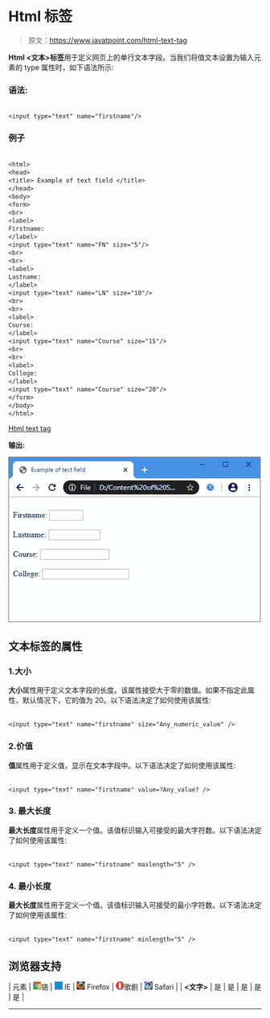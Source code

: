 # Html <text>标签</text>

> 原文：<https://www.javatpoint.com/html-text-tag>

**Html <文本>标签**用于定义网页上的单行文本字段。当我们将值文本设置为输入元素的 type 属性时，如下语法所示:

### 语法:

```

<input type="text" name="firstname"/> 

```

### 例子

```

<html>
<head>
<title> Example of text field </title>
</head>
<body>
<form>
<br>  
<label>
Firstname:
</label> 
<input type="text" name="FN" size="5"/>  
<br>
<br>
<label>
Lastname:
</label>         
<input type="text" name="LN" size="10"/>
<br> 
<br>
<label>
Course:
</label>  
<input type="text" name="Course" size="15"/>  
<br> 
<br>
<label>
College:
</label>  
<input type="text" name="Course" size="20"/>            
</form>
</body>
</html>

```

[Html text tag](https://www.javatpoint.com/oprweb/test.jsp?filename=html-text-tag)

**输出:**

![HTML Paragraph](img/bb513124b08a63fc1577e9d892b6a243.png)

## 文本标签的属性

### 1.大小

**大小**属性用于定义文本字段的长度。该属性接受大于零的数值。如果不指定此属性，默认情况下，它的值为 20。以下语法决定了如何使用该属性:

```

<input type="text" name="firstname" size="Any_numeric_value" /> 

```

### 2.价值

**值**属性用于定义值，显示在文本字段中。以下语法决定了如何使用该属性:

```

<input type="text" name="firstname" value=?Any_value? /> 

```

### 3\. 最大长度

**最大长度**属性用于定义一个值。该值标识输入可接受的最大字符数。以下语法决定了如何使用该属性:

```

<input type="text" name="firstname" maxlength="5" /> 

```

### 4\. 最小长度

**最大长度**属性用于定义一个值。该值标识输入可接受的最小字符数。以下语法决定了如何使用该属性:

```

<input type="text" name="firstname" minlength="5" /> 

```

## 浏览器支持

| 元素 | ![chrome browser](img/4fbdc93dc2016c5049ed108e7318df19.png)铬 | ![ie browser](img/83dd23df1fe8373fd5bf054b2c1dd88b.png) IE | ![firefox browser](img/4f001fff393888a8a807ed29b28145d1.png) Firefox | ![opera browser](img/6cad4a592cc69a052056a0577b4aac65.png)歌剧 | ![safari browser](img/a0f6a9711a92203c5dc5c127fe9c9fca.png) Safari |
| **<文字>** | 是 | 是 | 是 | 是 | 是 |

* * *